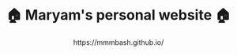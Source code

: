 # <center>:house: Maryam's personal website :house:</center>  
<center>https://mmmbash.github.io/</center>  
